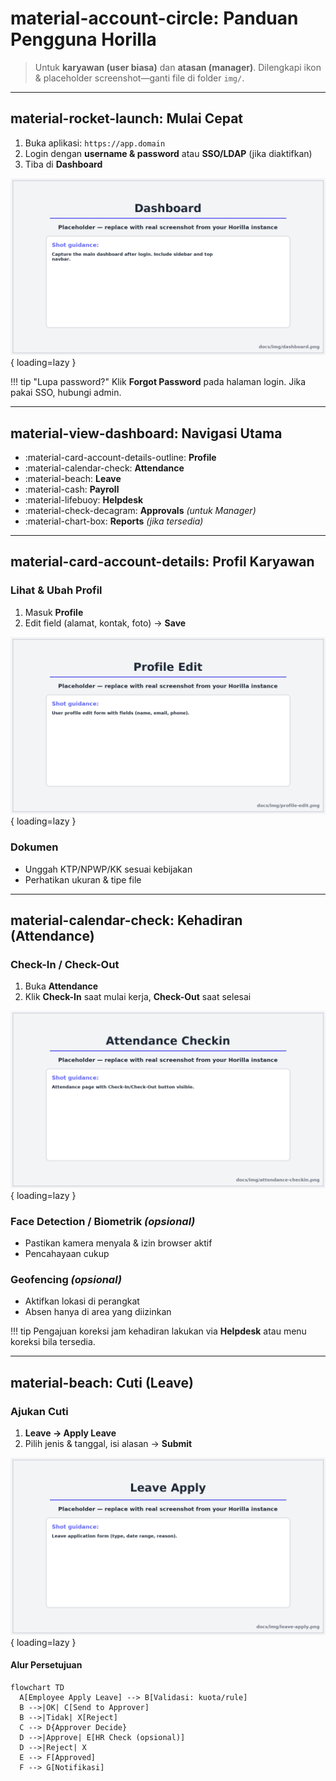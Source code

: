 # material-account-circle: Panduan Pengguna Horilla

> Untuk **karyawan (user biasa)** dan **atasan (manager)**. Dilengkapi ikon & placeholder screenshot—ganti file di folder `img/`.

---

## material-rocket-launch: Mulai Cepat

1. Buka aplikasi: `https://app.domain`
2. Login dengan **username & password** atau **SSO/LDAP** (jika diaktifkan)
3. Tiba di **Dashboard**

![Dashboard utama](img/dashboard.png){ loading=lazy }

!!! tip "Lupa password?"
    Klik **Forgot Password** pada halaman login. Jika pakai SSO, hubungi admin.

---

## material-view-dashboard: Navigasi Utama

- :material-card-account-details-outline: **Profile**
- :material-calendar-check: **Attendance**
- :material-beach: **Leave**
- :material-cash: **Payroll**
- :material-lifebuoy: **Helpdesk**
- :material-check-decagram: **Approvals** *(untuk Manager)*
- :material-chart-box: **Reports** *(jika tersedia)*

---

## material-card-account-details: Profil Karyawan

### Lihat & Ubah Profil
1. Masuk **Profile**
2. Edit field (alamat, kontak, foto) → **Save**

![Edit Profil](img/profile-edit.png){ loading=lazy }

### Dokumen
- Unggah KTP/NPWP/KK sesuai kebijakan
- Perhatikan ukuran & tipe file

---

## material-calendar-check: Kehadiran (Attendance)

### Check-In / Check-Out
1. Buka **Attendance**
2. Klik **Check-In** saat mulai kerja, **Check-Out** saat selesai

![Check-In / Check-Out](img/attendance-checkin.png){ loading=lazy }

### Face Detection / Biometrik *(opsional)*
- Pastikan kamera menyala & izin browser aktif
- Pencahayaan cukup

### Geofencing *(opsional)*
- Aktifkan lokasi di perangkat
- Absen hanya di area yang diizinkan

!!! tip
    Pengajuan koreksi jam kehadiran lakukan via **Helpdesk** atau menu koreksi bila tersedia.

---

## material-beach: Cuti (Leave)

### Ajukan Cuti
1. **Leave → Apply Leave**
2. Pilih jenis & tanggal, isi alasan → **Submit**

![Form Apply Leave](img/leave-apply.png){ loading=lazy }

#### Alur Persetujuan
```mermaid
flowchart TD
  A[Employee Apply Leave] --> B[Validasi: kuota/rule]
  B -->|OK| C[Send to Approver]
  B -->|Tidak| X[Reject]
  C --> D{Approver Decide}
  D -->|Approve| E[HR Check (opsional)]
  D -->|Reject| X
  E --> F[Approved]
  F --> G[Notifikasi]
```
